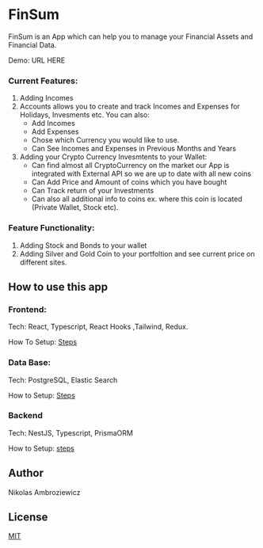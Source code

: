 # FinSum
FinSum is an App which can help you to manage your Financial Assets and Financial Data.

Demo: URL HERE

### Current Features:

1. Adding Incomes
2. Accounts allows you to create and track Incomes and Expenses for Holidays, Invesments etc. You can also:
    - Add Incomes 
    - Add Expenses
    - Chose which Currency you would like to use.
    - Can See Incomes and Expenses in Previous Months and Years
3. Adding your Crypto Currency Invesmtents to your Wallet:
    - Can find almost all CryptoCurrency on the market our App is integrated with External API so we are up to date with all new coins
    - Can Add Price and Amount of coins which you have bought
    - Can Track return of your Investments
    - Can also all additional info to coins ex. where this coin is located (Private Wallet, Stock etc).

### Feature Functionality:
1. Adding Stock and Bonds to your wallet
2. Adding Silver and Gold Coin to your portfoltion and see current price on different sites.

## How to use this app

### Frontend: 

Tech: React, Typescript, React Hooks ,Tailwind, Redux.

How To Setup: [Steps](docs/1_frontend.md)

### Data Base:

Tech: PostgreSQL, Elastic Search

How to Setup: [Steps](docs/3_database.md)

### Backend

Tech: NestJS, Typescript, PrismaORM

How to Setup: [steps](docs/2_backend.md)

## Author
Nikolas Ambroziewicz

## License
[MIT](https://choosealicense.com/licenses/mit/)

